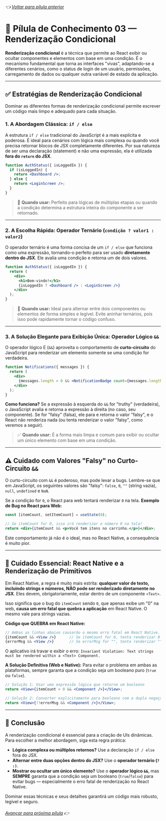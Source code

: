 ###### 👈 [Voltar para pílula anterior](https://github.com/ewerton5/reactJS-knowledge-nuggets/blob/main/content/002-controlled-vs-uncontrolled.md)

# 📘 Pílula de Conhecimento 03 — Renderização Condicional

**Renderização condicional** é a técnica que permite ao React exibir ou ocultar componentes e elementos com base em uma condição. É o mecanismo fundamental que torna as interfaces "vivas", adaptando-se a diferentes cenários, como o status de login de um usuário, permissões, carregamento de dados ou qualquer outra variável de estado da aplicação.

---

## ✅ Estratégias de Renderização Condicional

Dominar as diferentes formas de renderização condicional permite escrever um código mais limpo e adequado para cada situação.

### 1. A Abordagem Clássica: `if / else`

A estrutura `if / else` tradicional do JavaScript é a mais explícita e poderosa. É ideal para cenários com lógica mais complexa ou quando você precisa retornar blocos de JSX completamente diferentes. Por sua natureza de ser uma declaração (statement) e não uma expressão, ela é utilizada **fora do `return` do JSX**.

```jsx
function AuthStatus({ isLoggedIn }) {
  if (isLoggedIn) {
    return <Dashboard />;
  } else {
    return <LoginScreen />;
  }
}
```

> 🔎 **Quando usar:** Perfeito para lógicas de múltiplas etapas ou quando a condição determina a estrutura inteira do componente a ser retornado.

---

### 2. A Escolha Rápida: Operador Ternário (`condição ? valor1 : valor2`)

O operador ternário é uma forma concisa de um `if / else` que funciona como uma expressão, tornando-o perfeito para ser usado **diretamente dentro do JSX**. Ele avalia uma condição e retorna um de dois valores.

```jsx
function AuthStatus({ isLoggedIn }) {
  return (
    <div>
      <h1>Bem-vindo!</h1>
      {isLoggedIn ? <Dashboard /> : <LoginScreen />}
    </div>
  );
}
```

> 🔁 **Quando usar:** Ideal para alternar entre dois componentes ou elementos de forma simples e legível. Evite aninhar ternários, pois isso pode rapidamente tornar o código confuso.

---

### 3. A Solução Elegante para Exibição Única: Operador Lógico `&&`

O operador lógico E (`&&`) aproveita o comportamento de **curto-circuito** do JavaScript para renderizar um elemento somente se uma condição for verdadeira.

```jsx
function Notifications({ messages }) {
  return (
    <div>
      {messages.length > 0 && <NotificationBadge count={messages.length} />}
    </div>
  );
}
```

**Como funciona?**
Se a expressão à esquerda do `&&` for "truthy" (verdadeira), o JavaScript avalia e retorna a expressão à direita (no caso, seu componente). Se for "falsy" (falsa), ele para e retorna o valor "falsy", e o React não renderiza nada (ou tenta renderizar o valor "falsy", como veremos a seguir).

> ✅ **Quando usar:** É a forma mais limpa e comum para exibir ou ocultar um único elemento com base em uma condição.

---

## ⚠️ Cuidado com Valores "Falsy" no Curto-Circuito `&&`

O curto-circuito com `&&` é poderoso, mas pode levar a bugs. Lembre-se que em JavaScript, os seguintes valores são "falsy": `false`, `0`, `""` (string vazia), `null`, `undefined` e `NaN`.

Se a condição for `0`, o React para web tentará renderizar `0` na tela.
**Exemplo de Bug no React para Web:**

```jsx
const [itemCount, setItemCount] = useState(0);

// Se itemCount for 0, isso irá renderizar o número 0 na tela!
return <div>{itemCount && <p>Você tem itens no carrinho.</p>}</div>;
```
Este comportamento já não é o ideal, mas no React Native, a consequência é muito pior.

---

## 🛑 Cuidado Essencial: React Native e a Renderização de Primitivos

Em React Native, a regra é muito mais estrita: **qualquer valor de texto, incluindo strings e números, NÃO pode ser renderizado diretamente no JSX**. Eles devem, obrigatoriamente, estar dentro de um componente `<Text>`.

Isso significa que o bug do `itemCount` sendo `0`, que apenas exibe um "0" na web, **causa um erro fatal que quebra a aplicação** em React Native. O mesmo vale para strings vazias.

**Código que QUEBRA em React Native:**
```jsx
// Ambas as linhas abaixo causarão o mesmo erro fatal em React Native.
{itemCount && <View />}      // Se itemCount for 0, tenta renderizar 0 -> ERRO
{errorMsg && <View />}       // Se errorMsg for "", tenta renderizar "" -> ERRO
```

O aplicativo irá travar e exibir o erro:
`Invariant Violation: Text strings must be rendered within a <Text> Component.`

**A Solução Definitiva (Web e Native):**
Para evitar o problema em ambas as plataformas, sempre garanta que a condição seja um booleano puro (`true` ou `false`).

```jsx
// Solução 1: Usar uma expressão lógica que retorne um booleano
return <View>{itemCount > 0 && <Component />}</View>;

// Solução 2: Converter explicitamente para booleano com a dupla negação (!!)
return <View>{!!errorMsg && <Component />}</View>;
```

---

## 🧠 Conclusão

A renderização condicional é essencial para a criação de UIs dinâmicas. Para escolher a melhor abordagem, siga esta regra prática:

* **Lógica complexa ou múltiplos retornos?** Use a declaração `if / else` fora do JSX.
* **Alternar entre duas opções dentro do JSX?** Use o **operador ternário (`? :)`**.
* **Mostrar ou ocultar um único elemento?** Use o **operador lógico `&&`**, mas **SEMPRE** garanta que a condição seja um booleano (`true`/`false`) para evitar bugs — especialmente o erro fatal de renderização no React Native.

Dominar essas técnicas e seus detalhes garantirá um código mais robusto, legível e seguro.

###### [Avançar para próxima pílula](https://github.com/ewerton5/reactJS-knowledge-nuggets/blob/main/content/004-jsx-lists.md) 👉
